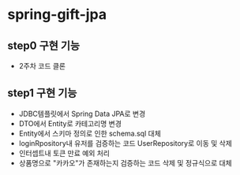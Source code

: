 # spring-gift-jpa

## step0 구현 기능

- 2주차 코드 클론

## step1 구현 기능

- JDBC템플릿에서 Spring Data JPA로 변경
- DTO에서 Entity로 카테고리명 변경
- Entity에서 스키마 정의로 인한 schema.sql 대체
- loginRpository내 유저를 검증하는 코드 UserRepository로 이동 및 삭제
- 인터셉트내 토큰 만료 예외 처리
- 상품명으로 "카카오"가 존재하는지 검증하는 코드 삭제 및 정규식으로 대체